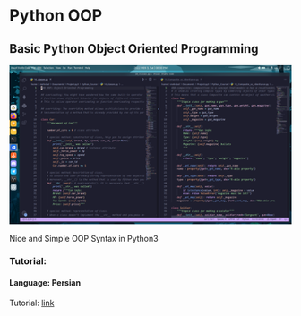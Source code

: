 # Python OOP
## Basic Python Object Oriented Programming

![image](https://github.com/mehrdad-mixtape/Python_OOP/blob/master/index.png)

Nice and Simple OOP Syntax in Python3

### Tutorial:
#### Language: Persian
Tutorial: [link](https://drive.google.com/file/d/1NxnccP6pyURZOxPNEp-98nvpNcOhq2TW/view?usp=sharing)
